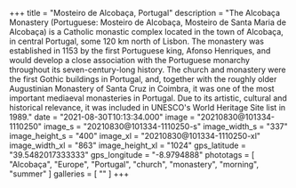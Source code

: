 +++
title = "Mosteiro de Alcobaça, Portugal"
description = "The Alcobaça Monastery (Portuguese: Mosteiro de Alcobaça, Mosteiro de Santa Maria de Alcobaça) is a Catholic monastic complex located in the town of Alcobaça, in central Portugal, some 120 km north of Lisbon. The monastery was established in 1153 by the first Portuguese king, Afonso Henriques, and would develop a close association with the Portuguese monarchy throughout its seven-century-long history. The church and monastery were the first Gothic buildings in Portugal, and, together with the roughly older Augustinian Monastery of Santa Cruz in Coimbra, it was one of the most important mediaeval monasteries in Portugal. Due to its artistic, cultural and historical relevance, it was included in UNESCO's World Heritage Site list in 1989."
date = "2021-08-30T10:13:34.000"
image = "20210830@101334-1110250"
image_s = "20210830@101334-1110250-s"
image_width_s = "337"
image_height_s = "400"
image_xl = "20210830@101334-1110250-xl"
image_width_xl = "863"
image_height_xl = "1024"
gps_latitude = "39.5482017333333"
gps_longitude = "-8.9794888"
phototags = [ "Alcobaça", "Europe", "Portugal", "church", "monastery", "morning", "summer" ]
galleries = [ "" ]
+++
